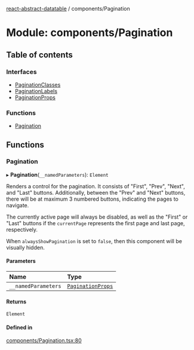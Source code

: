 [react-abstract-datatable](../README.md) / components/Pagination

# Module: components/Pagination

## Table of contents

### Interfaces

- [PaginationClasses](../interfaces/components_Pagination.PaginationClasses.md)
- [PaginationLabels](../interfaces/components_Pagination.PaginationLabels.md)
- [PaginationProps](../interfaces/components_Pagination.PaginationProps.md)

### Functions

- [Pagination](components_Pagination.md#pagination)

## Functions

### Pagination

▸ **Pagination**(`__namedParameters`): `Element`

Renders a control for the pagination. It consists of "First", "Prev",
"Next", and "Last" buttons. Additionally, between the "Prev" and "Next" buttons,
there will be at maximum 3 numbered buttons, indicating the pages to navigate.

The currently active page will always be disabled, as well as the "First" or "Last"
buttons if the `currentPage` represents the first page and last page, respectively.

When `alwaysShowPagination` is set to `false`, then this component will be visually hidden.

#### Parameters

| Name | Type |
| :------ | :------ |
| `__namedParameters` | [`PaginationProps`](../interfaces/components_Pagination.PaginationProps.md) |

#### Returns

`Element`

#### Defined in

[components/Pagination.tsx:80](https://github.com/imballinst/react-abstract-datatable/blob/master/src/components/Pagination.tsx#L80)
